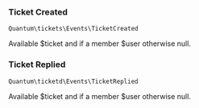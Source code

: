 ### Ticket Created
    Quantum\tickets\Events\TicketCreated
Available $ticket and if a member $user otherwise null.

### Ticket Replied
    Quantum\ticketd\Events\TicketReplied
Available $ticket and if a member $user otherwise null.